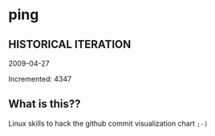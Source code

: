 # ping

## HISTORICAL ITERATION
2009-04-27

Incremented: 4347

## What is this?? 
Linux skills to hack the github commit visualization chart `;-)`
